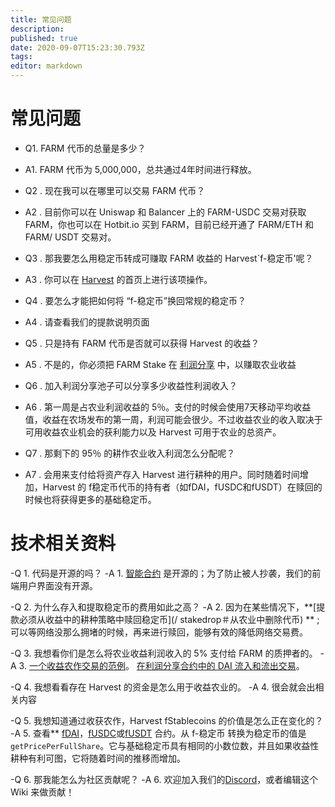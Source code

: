 ```yaml
---
title: 常见问题
description: 
published: true
date: 2020-09-07T15:23:30.793Z
tags: 
editor: markdown
---
```


# 常见问题

- Q1. FARM 代币的总量是多少？
- A1. FARM 代币为 5,000,000，总共通过4年时间进行释放。

- Q2 . 现在我可以在哪里可以交易 FARM 代币？
- A2 . 目前你可以在 Uniswap 和 Balancer 上的 FARM-USDC 交易对获取 FARM，你也可以在 Hotbit.io 买到 FARM，目前已经开通了 FARM/ETH 和 FARM/ USDT 交易对。

- Q3 . 那我要怎么用稳定币转成可赚取 FARM 收益的 Harvest`f-稳定币'呢？
- A3 . 你可以在 [Harvest](https://harvest.finance/) 的首页上进行该项操作。

- Q4 . 要怎么才能把如何将 “f-稳定币”换回常规的稳定币？
- A4 . 请查看我们的提款说明页面

- Q5 . 只是持有 FARM 代币是否就可以获得 Harvest 的收益？
- A5 . 不是的，你必须把 FARM Stake 在 [利润分享](https://harvest.finance/earn) 中，以赚取农业收益

- Q6 . 加入利润分享池子可以分享多少收益性利润收入？
- A6 . 第一周是占农业利润收益的 5％。支付的时候会使用7天移动平均收益值，收益在农场发布的第一周，利润可能会很少。不过收益农业的收入取决于可用收益农业机会的获利能力以及 Harvest 可用于农业的总资产。

- Q7 . 那剩下的 95％ 的耕作农业收入利润怎么分配呢？
- A7 . 会用来支付给将资产存入 Harvest 进行耕种的用户。同时随着时间增加，Harvest 的 f稳定币代币的持有者（如fDAI，fUSDC和fUSDT）在赎回的时候也将获得更多的基础稳定币。


# 技术相关资料

-Q 1. 代码是开源的吗？
-A 1. [智能合约](https://github.com/harvest-finance/harvest) 是开源的；为了防止被人抄袭，我们的前端用户界面没有开源。

-Q 2. 为什么存入和提取稳定币的费用如此之高？
-A 2. 因为在某些情况下，**[提款必须从收益中的耕种策略中赎回稳定币](/ stakedrop＃从农业中删除代币) ** ;可以等网络没那么拥堵的时候，再来进行赎回，能够有效的降低网络交易费。

-Q 3. 我想看你们是怎么将农业收益利润收入的 5% 支付给 FARM 的质押者的。
-A 3. [一个收益农作交易的范例](https://etherscan.io/tx/0xabd90485e1c558a25b1f8a7f04f338bc5d32151aaa72a2468b739dcf5442d07e)。 [在利润分享合约中的 DAI 流入和流出交易](https://etherscan.io/token/0x6b175474e89094c44da98b954eedeac495271d0f?a=0xae024f29c26d6f71ec71658b1980189956b0546d)。

-Q 4. 我想看看存在 Harvest 的资金是怎么用于收益农业的。
-A 4. 很会就会出相关内容

-Q 5. 我想知道通过收获农作，Harvest fStablecoins 的价值是怎么正在变化的？
-A 5. 查看** [fDAI](https://etherscan.io/address/0xe85c8581e60d7cd32bbfd86303d2a4fa6a951dac#readContract)，[fUSDC](https://etherscan.io/address/0xc3f7ffb5d5869b3ade9448d094d81b0521e8326f#readContract)或[fUSDT](https://etherscan.io/address/0xc7ee21406bb581e741fbb8b21f213188433d9f2f#readContract) 合约。从 f-稳定币 转换为稳定币的值是`getPricePerFullShare`。它与基础稳定币具有相同的小数位数，并且如果收益性耕种有利可图，它将随着时间的推移而增加。

-Q 6. 那我能怎么为社区贡献呢？
-A 6. 欢迎加入我们的[Discord](https://discord.gg/R5SeTVR)，或者编辑这个 Wiki 来做贡献！



